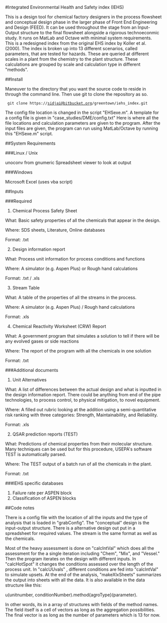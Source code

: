 #Integrated Environmental Health and Safety index (IEHS)

This is a design tool for chemical factory designers in the process flowsheet and conceptual design phase in the larger phase of Front End Engineering and Design (FEED). It can be used throughout the stage from an Input-Output structure to the final flowsheet alongside a rigorous technoeconmic study. It runs on MatLab and Octave with minimal system requirements. This is a redesigned index from the original EHS index by Koller et al. (2000). The index is broken up into 13 different scenarios, called parameters, that are tested for hazards. These are queried at different scales in a plant from the chemistry to the plant structure. These calculations are grouped by scale and calculation type in different "methods".

##Install

Maneuver to the directory that you want the source code to reside in through the command line. Then use git to clone the repository as so.

<code> git clone https://sidjai@bitbucket.org/greentown/iehs_index.git </code>

The config file location is changed in the script "EHSexe.m". A template for a config file is given in "case_studies/DME/config.txt" Here is where all the file locations and calculation parameters are given to the program. After the input files are given, the program can run using MatLab/Octave by running this "EHSexe.m" script.

##System Requirements

###Linux / Unix

unoconv from gnumeric
Spreadsheet viewer to look at output

###Windows

Microsoft Excel (uses vba script)

##Inputs

###Required

1. Chemical Process Safety Sheet

  What: Basic safety properties of all the chemicals that appear in the design.

  Where: SDS sheets, Literature, Online databases

  Format: .txt

2. Design information report

  What: Process unit information for process conditions and functions

  Where: A simulator (e.g. Aspen Plus) or Rough hand calculations

  Format: .txt / .xls

3. Stream Table

  What: A table of the properties of all the streams in the process.

  Where: A simulator (e.g. Aspen Plus) / Rough hand calculations

  Format: .xls

4. Chemical Reactivity Worksheet (CRW) Report

  What: A government program that simulates a solution to tell if there will be any evolved gases or side reactions

  Where: The report of the program with all the chemicals in one solution

  Format: .txt


###Additional documents

1. Unit Alternatives

  What: A list of differences between the actual design and what is inputted in the design information report. There could be anything from end of the pipe technologies, to process control, to physical mitigation, to novel equipment.

  Where: A filled out rubric looking at the addition using a semi-quantitative risk ranking with three categories: Strength, Maintainability, and Reliability.

  Format: .xls

2. QSAR prediction reports (TEST)

  What: Predictions of chemical properties from their molecular structure. Many techniques can be used but for this procedure, USEPA's software TEST is automatically parsed.

  Where: The TEST output of a batch run of all the chemicals in the plant.

  Format: .txt

###IEHS specific databases
1. Failure rate per ASPEN block
2. Classification of ASPEN blocks


##Code notes


There is a config file with the location of all the inputs and the type of analysis that is loaded in "grabConfig". The "conceptual" design is the input-output structure. There is a alternative design out put in a spreadsheet for required values. The stream is the same format as well as the chemicals.

Most of the heavy assessment is done on "calcIntVal" which does all the assessment for the a single iteration including "Chem", "Mix", and "Vessel." Then the program iterates on the design with different inputs. In "calcHotSpot" it changes the conditions assessed over the length of the process unit. In "calcUUvals" , different conditions are fed into "calcIntVal" to simulate upsets. At the end of the analysis, "makeXlxSheets" summarizes the output into sheets with all the data. It is also available in the data structure like this: <br>

u(unitnumber, conditionNumber).method{agroType}(parameter). <br>

In other words, its in a array of structures with fields of the method names. The field itself is a cell of vectors as long as the aggregation possibilities. The final vector is as long as the number of parameters which is 13 for now.
